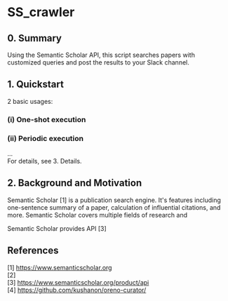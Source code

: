 # SS_crawler

## 0. Summary
Using the Semantic Scholar API, this script searches papers with customized queries and post the results to your Slack channel.

## 1. Quickstart
2 basic usages:  
### (i)  One-shot execution  

### (ii) Periodic execution  
...  
For details, see 3. Details.

## 2. Background and Motivation
Semantic Scholar [1] is a publication search engine. It's features including one-sentence summary of a paper, calculation of influential citations, and more. Semantic Scholar covers multiple fields of research and   

Semantic Scholar provides API [3]

## References
[1] https://www.semanticscholar.org  
[2]  
[3] https://www.semanticscholar.org/product/api  
[4] https://github.com/kushanon/oreno-curator/  
